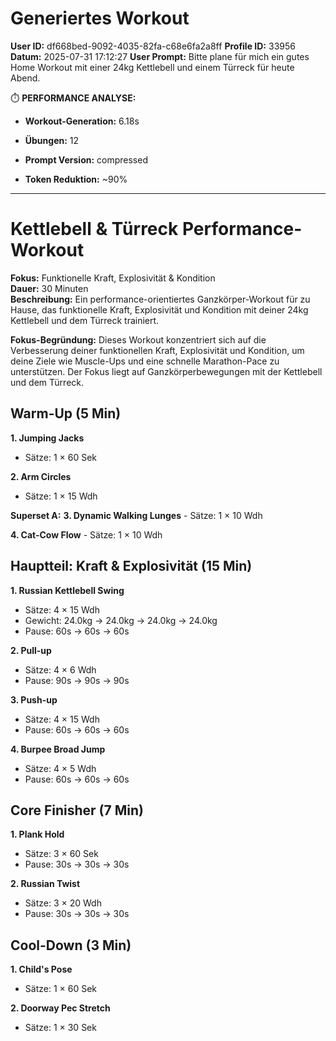 # Generiertes Workout
**User ID:** df668bed-9092-4035-82fa-c68e6fa2a8ff
**Profile ID:** 33956
**Datum:** 2025-07-31 17:12:27
**User Prompt:** Bitte plane für mich ein gutes Home Workout mit einer 24kg Kettlebell und einem Türreck für heute Abend.


⏱️  **PERFORMANCE ANALYSE:**
- **Workout-Generation:** 6.18s
- **Übungen:** 12
- **Prompt Version:** compressed

- **Token Reduktion:** ~90%

---

# Kettlebell & Türreck Performance-Workout

**Fokus:** Funktionelle Kraft, Explosivität & Kondition  
**Dauer:** 30 Minuten  
**Beschreibung:** Ein performance-orientiertes Ganzkörper-Workout für zu Hause, das funktionelle Kraft, Explosivität und Kondition mit deiner 24kg Kettlebell und dem Türreck trainiert.

**Fokus-Begründung:** Dieses Workout konzentriert sich auf die Verbesserung deiner funktionellen Kraft, Explosivität und Kondition, um deine Ziele wie Muscle-Ups und eine schnelle Marathon-Pace zu unterstützen. Der Fokus liegt auf Ganzkörperbewegungen mit der Kettlebell und dem Türreck.
## Warm-Up (5 Min)

**1. Jumping Jacks**
   - Sätze: 1 × 60 Sek

**2. Arm Circles**
   - Sätze: 1 × 15 Wdh

**Superset A:**
  **3. Dynamic Walking Lunges**
     - Sätze: 1 × 10 Wdh

  **4. Cat-Cow Flow**
     - Sätze: 1 × 10 Wdh


## Hauptteil: Kraft & Explosivität (15 Min)

**1. Russian Kettlebell Swing**
   - Sätze: 4 × 15 Wdh
   - Gewicht: 24.0kg → 24.0kg → 24.0kg → 24.0kg
   - Pause: 60s → 60s → 60s

**2. Pull-up**
   - Sätze: 4 × 6 Wdh
   - Pause: 90s → 90s → 90s

**3. Push-up**
   - Sätze: 4 × 15 Wdh
   - Pause: 60s → 60s → 60s

**4. Burpee Broad Jump**
   - Sätze: 4 × 5 Wdh
   - Pause: 60s → 60s → 60s


## Core Finisher (7 Min)

**1. Plank Hold**
   - Sätze: 3 × 60 Sek
   - Pause: 30s → 30s → 30s

**2. Russian Twist**
   - Sätze: 3 × 20 Wdh
   - Pause: 30s → 30s → 30s


## Cool-Down (3 Min)

**1. Child's Pose**
   - Sätze: 1 × 60 Sek

**2. Doorway Pec Stretch**
   - Sätze: 1 × 30 Sek



